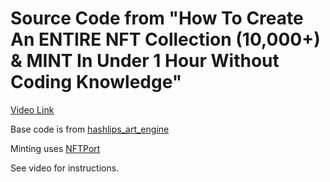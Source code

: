# Source Code from "How To Create An ENTIRE NFT Collection (10,000+) & MINT In Under 1 Hour Without Coding Knowledge"

[Video Link](https://youtu.be/AaCgydeMu64)

Base code is from [hashlips_art_engine](https://github.com/HashLips/hashlips_art_engine)

Minting uses [NFTPort](https://nftport.xyz)

See video for instructions.
